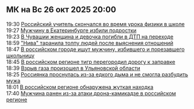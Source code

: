 <h2>МК на Вс 26 окт 2025 20:00</h2><!--2025-10-26 19:30:36-->
<div class="rssn">
  <div><span class="smaller gray hspace">19:30</span> <a class="nodecor" href="https://www.mk.ru/incident/2025/10/26/rossiyskiy-uchitel-skonchalsya-vo-vremya-uroka-fiziki-v-shkole.html">Российский  учитель скончался во время урока физики в школе</a></div>
</div>
<div class="rssn">
  <div><span class="smaller gray hspace">19:27</span> <a class="nodecor" href="https://www.mk.ru/politics/2025/10/26/muzhchinu-v-ekaterinburge-izbili-podrostki.html">Мужчину в Екатеринбурге избили подростки</a></div>
</div>
<div class="rssn">
  <div><span class="smaller gray hspace">19:23</span> <a class="nodecor" href="https://www.mk.ru/incident/2025/10/26/v-chuvashii-zhenshhina-i-devochka-pogibli-v-dtp-na-perekhode.html">В Чувашии женщина и девочка погибли в ДТП на переходе</a></div>
</div>
<div class="rssn">
  <div><span class="smaller gray hspace">18:59</span> <a class="nodecor" href="https://www.mk.ru/incident/2025/10/26/niva-taranila-tolpu-lyudey-posle-vyyasneniy-otnosheniy.html">&#34;Нива&#34; таранила толпу людей после выяснения отношений</a></div>
</div>
<div class="rssn">
  <div><span class="smaller gray hspace">18:47</span> <a class="nodecor" href="https://www.mk.ru/incident/2025/10/26/v-rossiyskom-gorode-ishhut-muzhchinu-izbivshego-i-porezavshego-shkolnicu.html">В российском городе ищут мужчину, избившего и порезавшего школьницу</a></div>
</div>
<div class="rssn">
  <div><span class="smaller gray hspace">18:45</span> <a class="nodecor" href="https://www.mk.ru/incident/2025/10/26/v-rossiyskom-regione-tigr-peregorodil-dorogu-k-zapravke.html">В российском регионе тигр перегородил дорогу к заправке</a></div>
</div>
<div class="rssn">
  <div><span class="smaller gray hspace">18:39</span> <a class="nodecor" href="https://www.mk.ru/incident/2025/10/26/vzryv-gaza-proizoshel-v-ulyanovskoy-oblasti.html">Взрыв газа произошел в Ульяновской области</a></div>
</div>
<div class="rssn">
  <div><span class="smaller gray hspace">18:25</span> <a class="nodecor" href="https://www.mk.ru/incident/2025/10/26/rossiyanka-prosnulas-izza-edkogo-dyma-i-ne-smogla-razbudit-muzha.html">Россиянка проснулась из-за едкого дыма и не смогла разбудить мужа</a></div>
</div>
<div class="rssn">
  <div><span class="smaller gray hspace">18:01</span> <a class="nodecor" href="https://www.mk.ru/incident/2025/10/26/v-rossiyskom-regione-obnaruzhena-zhutkaya-nakhodka.html">В российском регионе обнаружена жуткая находка</a></div>
</div>
<div class="rssn">
  <div><span class="smaller gray hspace">17:40</span> <a class="nodecor" href="https://www.mk.ru/incident/2025/10/26/muzhchina-ranen-izza-ataki-dronakamikadze-v-rossiyskom-regione.html">Мужчина ранен из-за атаки дрона-камикадзе в российском регионе</a></div>
</div><div class="rssurl gray smaller" style="display:none">https://www.mk.ru/rss/incident/index.xml</div>